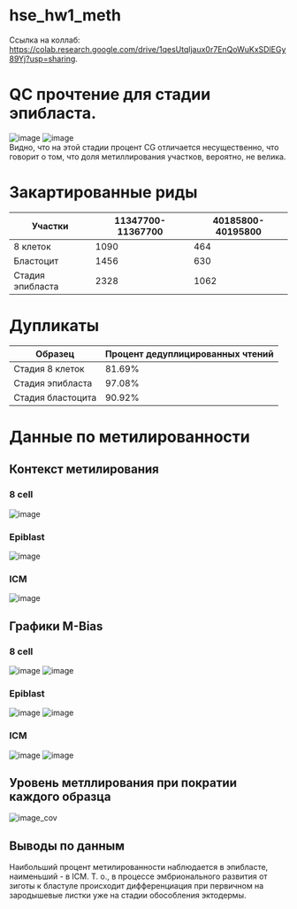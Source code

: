 # hse_hw1_meth
Сcылка на коллаб: https://colab.research.google.com/drive/1qesUtqljaux0r7EnQoWuKxSDlEGy89Yj?usp=sharing.
# QC прочтение для стадии эпибласта.
![image](https://user-images.githubusercontent.com/93263163/154816260-88f9a90f-e28e-4719-81de-7bf5a32fc40c.png)
![image](https://user-images.githubusercontent.com/93263163/154816382-4868ad05-5c26-473b-b4ed-6c6b9bdaccb8.png)  
Видно, что на этой стадии процент CG отличается несущественно, что говорит о том, что доля метиллирования участков, вероятно, не велика. 
# Закартированные риды
| Участки | 11347700-11367700 | 40185800-40195800 |
|-----|-----|-------|
|8 клеток|1090|464|
|Бластоцит|1456|630|
|Стадия эпибласта|2328|1062|
# Дупликаты
|Образец|Процент дедуплицированных чтений|
|---------|--------|
|Стадия 8 клеток|81.69%|
|Стадия эпибласта|97.08%|
|Стадия бластоцита|90.92%|


# Данные по метилированности
## Контекст метилирования
### 8 cell
![image](https://user-images.githubusercontent.com/93263163/154816567-2f8f87a9-6638-480d-8ad3-9a5cb881a454.png)
### Epiblast
![image](https://user-images.githubusercontent.com/93263163/155023494-345983f3-63af-4fb3-8efc-43a59dc7ef45.png)
### ICM
![image](https://user-images.githubusercontent.com/93263163/155023542-e232f783-cbd0-43af-a2a9-3bb7d073a9aa.png)
## Графики M-Bias
### 8 cell
![image](https://user-images.githubusercontent.com/93263163/154816596-a831feea-1188-45de-b2b8-174d7d71dd1b.png)
![image](https://user-images.githubusercontent.com/93263163/154816639-b7a285c8-ead4-4efa-be81-68f331d24193.png)
### Epiblast
![image](https://user-images.githubusercontent.com/93263163/155023641-8f609ac6-b3b6-469d-a985-61161804476c.png)
![image](https://user-images.githubusercontent.com/93263163/155023683-e28a07a5-0e31-4588-a652-751625f3576c.png)
### ICM
![image](https://user-images.githubusercontent.com/93263163/155023724-7cc92002-4f8d-4b80-a599-4bacaef8c4e4.png)
![image](https://user-images.githubusercontent.com/93263163/155023745-151298a8-898c-4c70-b09d-e9da3fc68538.png)
## Уровень метллирования при пократии каждого образца
![image_cov](https://user-images.githubusercontent.com/93263163/154728248-134115ba-f773-4a8d-9181-9d36db465a7d.png)
## Выводы по данным
Наибольший процент метилированности наблюдается в эпибласте, наименьший - в ICM. Т. о., в процессе эмбрионального развития от зиготы к бластуле происходит дифференциация при первичном на зародышевые листки уже на стадии обособления эктодермы.
